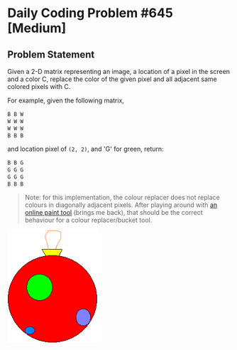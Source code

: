 # Daily Coding Problem #645 [Medium]

## Problem Statement

Given a 2-D matrix representing an image, a location of a pixel in the screen and a color C,
replace the color of the given pixel and all adjacent same colored pixels with C.

For example, given the following matrix,
```text
B B W
W W W
W W W
B B B
```

and location pixel of `(2, 2)`, and 'G' for green, return:
```text
B B G
G G G
G G G
B B B
```

> Note: for this implementation, the colour replacer does not replace colours in diagonally adjacent pixels. 
> After playing around with [an online paint tool](https://paint.js.org/) (brings me back), that should be the correct
> behaviour for a colour replacer/bucket tool.

![Christmas bauble drawn to experiment with how the implementation should work](./christmas_bauble.png)
